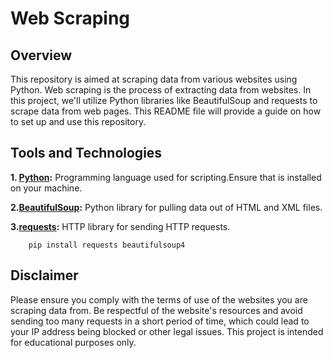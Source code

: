 # Web Scraping

## Overview 

This repository is aimed at scraping data from various websites using Python. Web scraping is the process of extracting data from websites. In this project, we'll utilize Python libraries like BeautifulSoup and requests to scrape data from web pages. This README file will provide a guide on how to set up and use this repository.

## Tools and Technologies

**1. [Python](https://www.python.org/):** Programming language used for scripting.Ensure that is installed on your machine.


**2.[BeautifulSoup](https://www.crummy.com/software/BeautifulSoup/bs4/doc/):** Python library for pulling data out of HTML and XML files.


**3.[requests](https://docs.python-requests.org/en/latest/):** HTTP library for sending HTTP requests.


```
    pip install requests beautifulsoup4
```

## Disclaimer

Please ensure you comply with the terms of use of the websites you are scraping data from. Be respectful of the website's resources and avoid sending too many requests in a short period of time, which could lead to your IP address being blocked or other legal issues. This project is intended for educational purposes only.